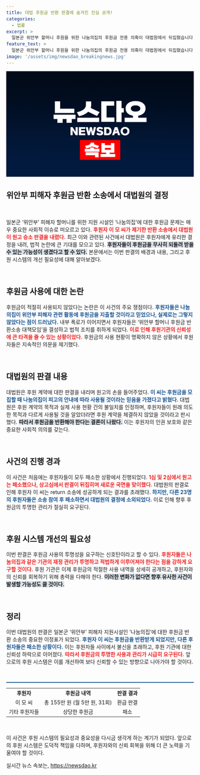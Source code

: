 ```yaml
---
title: 대법 후원금 반환 판결에 숨겨진 진실 공개!
categories:
  - 법률
excerpt: >
  일본군 위안부 할머니 후원을 위한 나눔의집의 후원금 전용 의혹이 대법원에서 뒤집혔습니다. 후원자 이 씨의 손을 들어준 판결로, 후원금 반환이 이뤄질 전망입니다. 후원자들이 믿었던 목적과 사용 현황의 불일치를 법원이 인정한 속사정은 무엇일까요?
feature_text: >
  일본군 위안부 할머니 후원을 위한 나눔의집의 후원금 전용 의혹이 대법원에서 뒤집혔습니다. 후원자 이 씨의 손을 들어준 판결로, 후원금 반환이 이뤄질 전망입니다. 후원자들이 믿었던 목적과 사용 현황의 불일치를 법원이 인정한 속사정은 무엇일까요?
image: '/assets/img/newsdao_breakingnews.jpg'
---
```


<p><img src="/assets/img/newsdao_breakingnews.jpg" alt="implanttips 속보" /></p>

<h2 data-ke-size="size26">위안부 피해자 후원금 반환 소송에서 대법원의 결정</h2>

<p data-ke-size="size16">&nbsp;</p> 

<p>일본군 ‘위안부’ 피해자 할머니를 위한 지원 시설인 ‘나눔의집’에 대한 후원금 문제는 매우 중요한 사회적 이슈로 떠오르고 있다. <b><span style="color: #ee2323;">후원자 이 모 씨가 제기한 반환 소송에서 대법원이 원고 승소 판결을 내렸다.</span></b> 최근 이와 관련된 사건에서 대법원은 후원자에게 유리한 결정을 내려, 법적 논란에 큰 기대를 모으고 있다. <b><span style="background-color: #21538527;">후원자들이 후원금을 무사히 되돌려 받을 수 있는 가능성이 생겼다고 할 수 있다.</span></b> 본문에서는 이번 판결의 배경과 내용, 그리고 후원 시스템의 개선 필요성에 대해 알아보겠다.</p>

<p data-ke-size="size16">&nbsp;</p>

<h2 data-ke-size="size26">후원금 사용에 대한 논란</h2>

<p>후원금이 적절히 사용되지 않았다는 논란은 이 사건의 주요 쟁점이다. <b><span style="color: #1a5490;">후원자들은 나눔의집이 위안부 피해자 관련 활동에 후원금을 지출할 것이라고 믿었으나, 실제로는 그렇지 않았다는 점이 드러났다.</span></b> 내부 폭로가 이어지면서 후원자들은 ‘위안부 할머니 후원금 반환소송 대책모임’을 결성하고 법적 조치를 취하게 되었다. <b><span style="color: #ee2323;">이로 인해 후원기관의 신뢰성에 큰 타격을 줄 수 있는 상황이었다.</span></b> 후원금의 사용 현황이 명확하지 않은 상황에서 후원자들은 지속적인 의문을 제기했다.</p>

<p data-ke-size="size16">&nbsp;</p>

<h2 data-ke-size="size26">대법원의 판결 내용</h2>

<p>대법원은 후원 계약에 대한 판결을 내리며 원고의 손을 들어주었다. <b><span style="color: #1a5490;">이 씨는 후원금을 모집할 때 나눔의집이 피고의 안내에 따라 사용될 것이라는 믿음을 가졌다고 밝혔다.</span></b> 대법원은 후원 계약의 목적과 실제 사용 현황 간의 불일치를 인정하며, 후원자들이 원래 의도한 목적과 다르게 사용될 것을 알았더라면 후원 계약을 체결하지 않았을 것이라고 판시했다. <b><span style="background-color: #21538527;">따라서 후원금을 반환해야 한다는 결론이 나왔다.</span></b> 이는 후원자의 인권 보호와 같은 중요한 사회적 의의를 갖는다.</p>

<p data-ke-size="size16">&nbsp;</p>

<h2 data-ke-size="size26">사건의 진행 경과</h2>

<p>이 사건은 처음에는 후원자들이 모두 패소한 상황에서 진행되었다. <b><span style="color: #ee2323;">1심 및 2심에서 원고는 패소했으나, 상고심에서 판결이 뒤집히며 새로운 국면을 맞이했다.</span></b> 대법원의 판결로 인해 후원자 이 씨는 return 소송에 성공하게 되는 결과를 초래했다. <b><span style="color: #1a5490;">하지만, 다른 23명의 후원자들은 소송 참여 후 패소하면서 대법원의 결정에 소외되었다.</span></b> 이로 인해 향후 후원금의 투명한 관리가 절실히 요구된다.</p>

<p data-ke-size="size16">&nbsp;</p>

<h2 data-ke-size="size26">후원 시스템 개선의 필요성</h2>

<p>이번 판결은 후원금 사용의 투명성을 요구하는 신호탄이라고 할 수 있다. <b><span style="color: #ee2323;">후원자들은 나눔의집과 같은 기관의 재정 관리가 투명하고 적법하게 이루어져야 한다는 점을 강하게 요구할 것이다.</span></b> 후원 기관은 이제 후원금의 적절한 사용 내역을 상세히 공개하고, 후원자와의 신뢰를 회복하기 위해 총력을 다해야 한다. <b><span style="background-color: #21538527;">이러한 변화가 없다면 향후 유사한 사건이 발생할 가능성도 클 것이다.</span></b></p>

<p data-ke-size="size16">&nbsp;</p>

<h2 data-ke-size="size26">정리</h2>

<p>이번 대법원의 판결은 일본군 ‘위안부’ 피해자 지원시설인 ‘나눔의집’에 대한 후원금 반환 소송의 중요한 이정표가 되었다. <b><span style="color: #1a5490;">후원자 이 씨는 후원금을 반환받게 되었지만, 다른 후원자들은 패소한 상황이다.</span></b> 이는 후원자들 사이에서 불신을 초래하고, 후원 기관에 대한 신뢰성 하락으로 이어졌다. <b><span style="color: #ee2323;">따라서 후원금의 투명한 사용과 관리가 시급히 요구된다.</span></b> 앞으로의 후원 시스템은 이를 개선하여 보다 신뢰할 수 있는 방향으로 나아가야 할 것이다.</p>

<p data-ke-size="size16">&nbsp;</p>

<hr style="height: 2px; background-color: #1a5490; border: none;"/>

<table>
<tr>
<td style="text-align: center; height: 17px;"><b>후원자</b></td>
<td style="text-align: center; height: 17px;"><b>후원금 내역</b></td>
<td style="text-align: center; height: 17px;"><b>판결 결과</b></td>
</tr>
<tr>
<td style="text-align: center; height: 17px;">이 모 씨</td>
<td style="text-align: center; height: 17px;">총 155만 원 (월 5만 원, 31회)</td>
<td style="text-align: center; height: 17px;">환급 판결</td>
</tr>
<tr>
<td style="text-align: center; height: 17px;">기타 후원자들</td>
<td style="text-align: center; height: 17px;">상당한 후원금</td>
<td style="text-align: center; height: 17px;">패소</td>
</tr>
</table>

<p data-ke-size="size16">&nbsp;</p> 

<p>이 사건은 후원 시스템의 필요성과 중요성을 다시금 생각게 하는 계기가 되었다. 앞으로의 후원 시스템은 도덕적 책임을 다하며, 후원자와의 신뢰 회복을 위해 더 큰 노력을 기울여야 할 것이다.</p>
실시간 뉴스 속보는, <a href="https://newsdao.kr" rel="dofollow">https://newsdao.kr</a>


